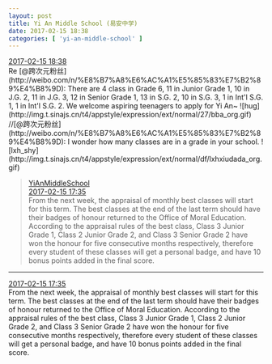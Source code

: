 ```yaml
---
layout: post
title: Yi An Middle School (易安中学)
date: 2017-02-15 18:38
categories: [ 'yi-an-middle-school' ]
---
```


<div class="weibo-info">
  <a href="http://weibo.com/6074218720/EvFK5z8wt">2017-02-15 18:38</a>
</div>
Re [@跨次元粉丝](http://weibo.com/n/%E8%B7%A8%E6%AC%A1%E5%85%83%E7%B2%89%E4%B8%9D): There are 4 class in Grade 6, 11 in Junior Grade 1, 10 in J.G. 2, 11 in J.G. 3, 12 in Senior Grade 1, 13 in S.G. 2, 10 in S.G. 3, 1 in Int'l S.G. 1, 1 in Int'l S.G. 2. We welcome aspiring teenagers to apply for Yi An~ ![hug](http://img.t.sinajs.cn/t4/appstyle/expression/ext/normal/27/bba_org.gif) //[@跨次元粉丝](http://weibo.com/n/%E8%B7%A8%E6%AC%A1%E5%85%83%E7%B2%89%E4%B8%9D): I wonder how many classes are in a grade in your school. ![lxh_shy](http://img.t.sinajs.cn/t4/appstyle/expression/ext/normal/df/lxhxiudada_org.gif)

<!-- more -->

> <div class="weibo-post-name">
>   <a href="http://weibo.com/yianschool">YiAnMiddleSchool</a>
> </div>
> <div class="weibo-info">
>   <a href="http://weibo.com/6074218720/EvFkoAfWH">2017-02-15 17:35</a>
> </div>  
> From the next week, the appraisal of monthly best classes will start for this term. The best classes at the end of the last term should have their badges of honour returned to the Office of Moral Education. According to the appraisal rules of the best class, Class 3 Junior Grade 1, Class 2 Junior Grade 2, and Class 3 Senior Grade 2 have won the honour for five consecutive months respectively, therefore every student of these classes will get a personal badge, and have 10 bonus points added in the final score.

---

<div class="weibo-info">
  <a href="http://weibo.com/6074218720/EvFkoAfWH">2017-02-15 17:35</a>
</div>  
From the next week, the appraisal of monthly best classes will start for this term. The best classes at the end of the last term should have their badges of honour returned to the Office of Moral Education. According to the appraisal rules of the best class, Class 3 Junior Grade 1, Class 2 Junior Grade 2, and Class 3 Senior Grade 2 have won the honour for five consecutive months respectively, therefore every student of these classes will get a personal badge, and have 10 bonus points added in the final score.
